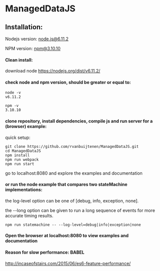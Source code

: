 # ManagedDataJS

## Installation:

Nodejs version: node.js@6.11.2

NPM version: npm@3.10.10


#### Clean install:

download node https://nodejs.org/dist/v6.11.2/

#### check node and npm version, should be greater or equal to:

```shell
node -v
v6.11.2

npm -v
3.10.10
```

#### clone repository, install dependencies, compile js and run server for a (browser) example:

quick setup:

```shell
git clone https://github.com/rvanbuijtenen/ManagedDataJS.git
cd ManagedDataJS
npm install
npm run webpack
npm run start
```

go to localhost:8080 and explore the examples and documentation

#### or run the node example that compares two stateMachine implementations:

the log-level option can be one of [debug, info, exception, none].

the --long option can be given to run a long sequence of events for more accurate timing results.
```shell
npm run statemachine -- --log-level=debug|info|exception|none
```

#### Open the browser at localhost:8080 to view examples and documentation


#### Reason for slow performance: BABEL
http://incaseofstairs.com/2015/06/es6-feature-performance/
